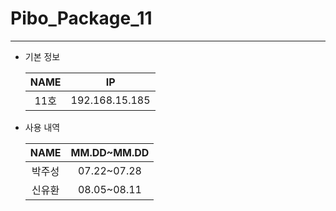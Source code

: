 # Pibo_Package_11
---

* 기본 정보

    |NAME|IP|
    |:---:|:---:|
    |11호|192.168.15.185|


* 사용 내역

    |NAME|MM.DD~MM.DD|
    |:---:|:---:|
    |박주성|07.22~07.28|
    |신유환|08.05~08.11|


    
